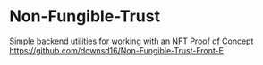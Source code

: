 # Non-Fungible-Trust

Simple backend utilities for working with an NFT Proof of Concept <br>
https://github.com/downsd16/Non-Fungible-Trust-Front-E

